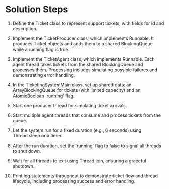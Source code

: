 # Solution Steps

1. Define the Ticket class to represent support tickets, with fields for id and description.

2. Implement the TicketProducer class, which implements Runnable. It produces Ticket objects and adds them to a shared BlockingQueue while a running flag is true.

3. Implement the TicketAgent class, which implements Runnable. Each agent thread takes tickets from the shared BlockingQueue and processes them. Processing includes simulating possible failures and demonstrating error handling.

4. In the TicketingSystemMain class, set up shared data: an ArrayBlockingQueue for tickets (with limited capacity) and an AtomicBoolean 'running' flag.

5. Start one producer thread for simulating ticket arrivals.

6. Start multiple agent threads that consume and process tickets from the queue.

7. Let the system run for a fixed duration (e.g., 6 seconds) using Thread.sleep or a timer.

8. After the run duration, set the 'running' flag to false to signal all threads to shut down.

9. Wait for all threads to exit using Thread.join, ensuring a graceful shutdown.

10. Print log statements throughout to demonstrate ticket flow and thread lifecycle, including processing success and error handling.

